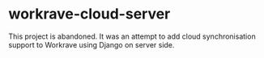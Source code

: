 # workrave-cloud-server

This project is abandoned. It was an attempt to add cloud synchronisation support to Workrave using Django on server side.
